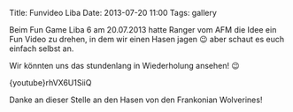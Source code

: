 Title: Funvideo Liba
Date: 2013-07-20 11:00
Tags: gallery

Beim Fun Game Liba 6 am 20.07.2013 hatte Ranger vom AFM die Idee ein Fun Video zu drehen, in dem wir einen Hasen jagen 😉  aber schaut es euch einfach selbst an.

Wir könnten uns das stundenlang in Wiederholung ansehen! 😉

{youtube}rhVX6U1SiiQ

Danke an dieser Stelle an den  Hasen von den Frankonian Wolverines!
